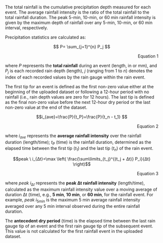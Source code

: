 The total rainfall is the cumulative precipitation depth measured for each event. The average rainfall intensity is the ratio of the total rainfall to the total rainfall duration. The peak 5-min, 10-min, or 60 min rainfall intensity is given by the maximum depth of rainfall over any 5-min, 10-min, or 60 min interval, respectively.

Precipitation statistics are calculated as: <br>

$$ P= \sum_{j=1}^{n}   P_j  $$
<div align="right"> 
Equation 1
</div>

where $P$ represents the **total rainfall** during an event (length, in or mm), and $P_j$ is each recorded rain depth (length), $j$ (ranging from 1 to $n$) denotes the index of each recorded values by the rain gauge within the rain event.

The first tip for an event is defined as the first non-zero value either at the beginning of the uploaded dataset or following a 12-hour period with no rainfall (i.e., rain depth values are zero for 12 hours). The last tip is defined as the final non-zero value before the next 12-hour dry period or the last non-zero value at the end of the dataset. 

$$i_{ave}=\frac{P}{t_P}=\frac{P}{t_n - t_1} $$ 
<div align="right"> 
Equation 2
</div>

where $i_{ave}$ represents the **average rainfall intensity** over the rainfall duration (length/time); $t_P$ (time) is the rainfall duration, determined as the elapsed time between the first tip ($t_1$) and the last tip ($t_n$) of the rain event. 

$$peak \ i_{∆t}=\max \left( \frac{\sum\limits_{t_j}^{(t_j + ∆t)} P_i}{∆t} \right)$$
<div align="right"> 
Equation 3
</div>

where $peak \ i⁡_{∆t}$ represents the **peak ∆t rainfall intensity** (length/time), calculated as the maximum rainfall intensity value over a moving average of duration ∆t (time), e.g., **5 min**, **10 min**, or **60 min**, for the rainfall event. For example, $peak \ i_{5min}$ is the maximum 5 min average rainfall intensity averaged over any 5 min interval observed during the entire rainfall duration.

The **antecedent dry period** (time) is the elapsed time between the last rain gauge tip of an event and the first rain gauge tip of the subsequent event. This value is not calculated for the first rainfall event in the uploaded dataset.
